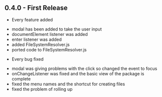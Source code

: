 ## 0.4.0 - First Release
* Every feature added
 - modal has been added to take the user input
 - documentElement listener was added
 - enter listener was added
 - added FileSystemResolver.js
 - ported code to FileSystemResolver.js

* Every bug fixed
 - modal was giving problems with the click so changed the event to focus
 - onChangeListener was fixed and the basic view of the package is complete
 - fixed the menu names and the shortcut for creating files
 - fixed the problem of rolling up
